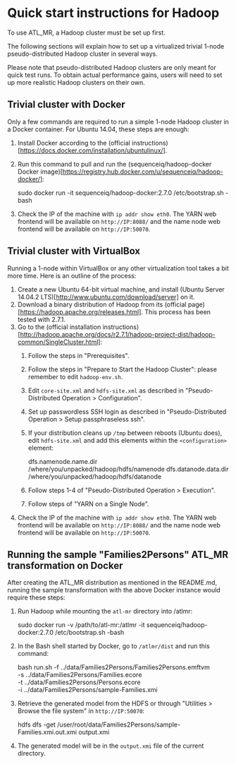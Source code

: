 Quick start instructions for Hadoop
===================================

To use ATL_MR, a Hadoop cluster must be set up first.

The following sections will explain how to set up a virtualized trivial 1-node pseudo-distributed Hadoop cluster in several ways.

Please note that pseudo-distributed Hadoop clusters are only meant for quick test runs. To obtain actual performance gains, users will need to set up more realistic Hadoop clusters on their own.

Trivial cluster with Docker
---------------------------

Only a few commands are required to run a simple 1-node Hadoop cluster in a Docker container. For Ubuntu 14.04, these steps are enough:

1. Install Docker according to the (official instructions)[https://docs.docker.com/installation/ubuntulinux/].
2. Run this command to pull and run the (sequenceiq/hadoop-docker Docker image)[https://registry.hub.docker.com/u/sequenceiq/hadoop-docker/]:

    sudo docker run -it sequenceiq/hadoop-docker:2.7.0 /etc/bootstrap.sh -bash

3. Check the IP of the machine with `ip addr show eth0`. The YARN web frontend will be available on `http://IP:8088/` and the name node web frontend will be available on `http://IP:50070`.

Trivial cluster with VirtualBox
-------------------------------

Running a 1-node within VirtualBox or any other virtualization tool takes a bit more time. Here is an outline of the process:

1. Create a new Ubuntu 64-bit virtual machine, and install (Ubuntu Server 14.04.2 LTS)[http://www.ubuntu.com/download/server] on it.
2. Download a binary distribution of Hadoop from its (official page)[https://hadoop.apache.org/releases.html]. This process has been tested with 2.7.1.
3. Go to the (official installation instructions)[http://hadoop.apache.org/docs/r2.7.1/hadoop-project-dist/hadoop-common/SingleCluster.html]:
   1. Follow the steps in "Prerequisites".
   2. Follow the steps in "Prepare to Start the Hadoop Cluster": please remember to edit `hadoop-env.sh`.
   3. Edit `core-site.xml` and `hdfs-site.xml` as described in "Pseudo-Distributed Operation > Configuration".
   4. Set up passwordless SSH login as described in "Pseudo-Distributed Operation > Setup passphraseless ssh".
   5. If your distribution cleans up `/tmp` between reboots (Ubuntu does), edit `hdfs-site.xml` and add this elements within the `<configuration>` element:

       <property>
         <name>dfs.namenode.name.dir</name>
         <value>/where/you/unpacked/hadoop/hdfs/namenode</value>
       </property>
       <property>
         <name>dfs.datanode.data.dir</name>
         <value>/where/you/unpacked/hadoop/hdfs/datanode</value>
       </property>

    6. Follow steps 1-4 of "Pseudo-Distributed Operation > Execution".
    7. Follow steps of "YARN on a Single Node".
4. Check the IP of the machine with `ip addr show eth0`. The YARN web frontend will be available on `http://IP:8088/` and the name node web frontend will be available on `http://IP:50070`.

Running the sample "Families2Persons" ATL_MR transformation on Docker
---------------------------------------------------------------------

After creating the ATL_MR distribution as mentioned in the README.md, running the sample transformation with the above Docker instance would require these steps:

1. Run Hadoop while mounting the `atl-mr` directory into /atlmr:

    sudo docker run -v /path/to/atl-mr:/atlmr -it sequenceiq/hadoop-docker:2.7.0 /etc/bootstrap.sh -bash
    
2. In the Bash shell started by Docker, go to `/atlmr/dist` and run this command:

    bash run.sh -f ../data/Families2Persons/Families2Persons.emftvm \
      -s ../data/Families2Persons/Families.ecore \
      -t ../data/Families2Persons/Persons.ecore \
      -i ../data/Families2Persons/sample-Families.xmi

3. Retrieve the generated model from the HDFS or through "Utilities > Browse the file system" in `http://IP:50070`:

    hdfs dfs -get /user/root/data/Families2Persons/sample-Families.xmi.out.xmi output.xmi

4. The generated model will be in the `output.xmi` file of the current directory.
